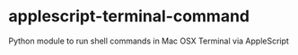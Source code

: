 # applescript-terminal-command
Python module to run shell commands in Mac OSX Terminal via AppleScript
